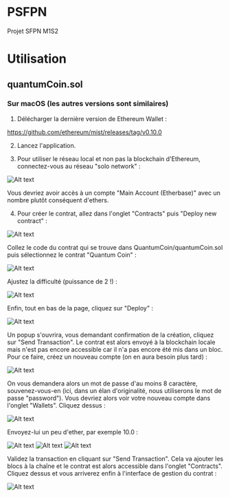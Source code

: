 # PSFPN
Projet SFPN M1S2

# Utilisation

## quantumCoin.sol

### Sur macOS (les autres versions sont similaires)

1) Délécharger la dernière version de Ethereum Wallet :

https://github.com/ethereum/mist/releases/tag/v0.10.0

2) Lancez l'application.

3) Pour utiliser le réseau local et non pas la blockchain d'Ethereum, connectez-vous au réseau "solo network" :

![Alt text](https://github.com/b1d0u/PSFPN/blob/master/imgs/image_readme_1.png)

Vous devriez avoir accès à un compte "Main Account (Etherbase)" avec un nombre plutôt conséquent d'ethers.

4) Pour créer le contrat, allez dans l'onglet "Contracts" puis "Deploy new contract" :

![Alt text](https://github.com/b1d0u/PSFPN/blob/master/imgs/image_readme_2.png)

Collez le code du contrat qui se trouve dans QuantumCoin/quantumCoin.sol puis sélectionnez le contrat "Quantum Coin" :

![Alt text](https://github.com/b1d0u/PSFPN/blob/master/imgs/image_readme_3.png)

Ajustez la difficulté (puissance de 2 !) :

![Alt text](https://github.com/b1d0u/PSFPN/blob/master/imgs/image_readme_4.png)

Enfin, tout en bas de la page, cliquez sur "Deploy" :

![Alt text](https://github.com/b1d0u/PSFPN/blob/master/imgs/image_readme_5.png)

Un popup s'ouvrira, vous demandant confirmation de la création, cliquez sur "Send Transaction". Le contrat est alors envoyé à la blockchain locale mais n'est pas encore accessible car il n'a pas encore été mis dans un bloc. Pour ce faire, créez un nouveau compte (on en aura besoin plus tard) :

![Alt text](https://github.com/b1d0u/PSFPN/blob/master/imgs/image_readme_6.png)

On vous demandera alors un mot de passe d'au moins 8 caractère, souvenez-vous-en (ici, dans un élan d'originalité, nous utiliserons le mot de passe "password"). Vous devriez alors voir votre nouveau compte dans l'onglet "Wallets". Cliquez dessus :

![Alt text](https://github.com/b1d0u/PSFPN/blob/master/imgs/image_readme_7.png)

Envoyez-lui un peu d'ether, par exemple 10.0 :

![Alt text](https://github.com/b1d0u/PSFPN/blob/master/imgs/image_readme_8.png)
![Alt text](https://github.com/b1d0u/PSFPN/blob/master/imgs/image_readme_9.png)
![Alt text](https://github.com/b1d0u/PSFPN/blob/master/imgs/image_readme_10.png)

Validez la transaction en cliquant sur "Send Transaction". Cela va ajouter les blocs à la chaîne et le contrat est alors accessible dans l'onglet "Contracts". Cliquez dessus et vous arriverez enfin à l'interface de gestion du contrat :

![Alt text](https://github.com/b1d0u/PSFPN/blob/master/imgs/image_readme_11.png)
